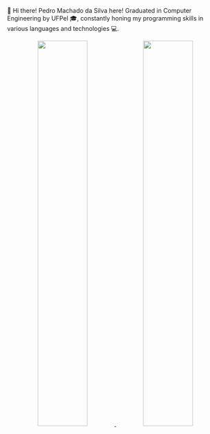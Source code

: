 👋 Hi there! Pedro Machado da Silva here! Graduated in Computer Engineering by UFPel 🎓, constantly honing my programming skills in various languages and technologies 💻.
<div align="center">
  <a href="https://github.com/pedromasi">
  <img width="48%" src="https://github-readme-stats.vercel.app/api?username=pedromasi&show_icons=true&theme=dark&include_all_commits=true&count_private=true"/>
  <img width="48%" src="https://github-readme-stats.vercel.app/api/top-langs/?username=pedromasi&layout=compact&langs_count=7&theme=dark"/>
</div>

